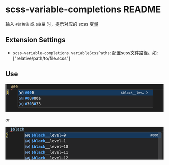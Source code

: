 # scss-variable-completions README

输入 `#颜色值` 或 `$变量` 时，提示对应的 scss 变量

## Extension Settings

* `scss-variable-completions.variableScssPaths`: 配置scss文件路径。如: ["relative/path/to/file.scss"]

## Use

![alt text](example.png)

or

![alt text](example-1.png)